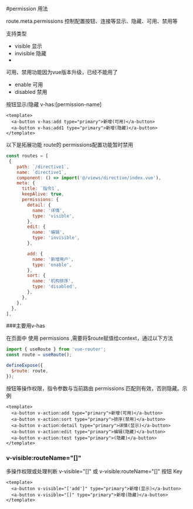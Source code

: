 #permission 用法

route.meta.permissions 控制配置按钮、连接等显示、隐藏、可用、禁用等

支持类型

- visible 显示
- invisible 隐藏
- 
可用、禁用功能因为vue版本升级，已经不能用了
- enable 可用
- disabled 禁用

按钮显示/隐藏 v-has:[permission-name]
```vue
<template>
  <a-button v-has:add type="primary">新增(可用)</a-button>
  <a-button v-has:add1 type="primary">新增(隐藏)</a-button>
</template>
```



以下是拓展功能 route的  permissions配置功能暂时禁用
```js
const routes = [
 {
    path: `/directive1`,
    name: `directive1`,
    component: () => import('@/views/directive/index.vue'),
    meta: {
      title: `指令1`,
      keepAlive: true,
      permissions: {
        detail: {
          name: '详情',
          type: 'visible',
        },
        edit: {
          name: '编辑',
          type: 'invisible',
        },

        add: {
          name: '新增用户',
          type: 'enable',
        },
        sort: {
          name: '机构排序',
          type: 'disabled',
        },
      },
    },
  },
],
```
###主要用v-has

在页面中 使用 permissions ,需要将$route赋值给context，通过以下方法
```js
import { useRoute } from 'vue-router';
const route = useRoute();

defineExpose({
  $route: route,
});
```

按钮等操作权限，指令参数与当前路由 permissions 匹配则有效，否则隐藏。示例

```vue
<template>
  <a-button v-action:add type="primary">新增(可用)</a-button>
  <a-button v-action:sort type="primary">排序(禁用)</a-button>
  <a-button v-action:detail type="primary">详情(显示)</a-button>
  <a-button v-action:edit type="primary">编辑(隐藏)</a-button>
  <a-button v-action:test type="primary">(隐藏)</a-button>
</template>
```

### v-visible:routeName="[]"

多操作权限或处理判断 v-visible="[]" 或 v-visible:routeName="[]" 按钮 Key

```vue
<template>
  <a-button v-visible="['add']" type="primary">新增(显示)</a-button>
  <a-button v-visible="[]" type="primary">新增(隐藏)</a-button>
</template>
```